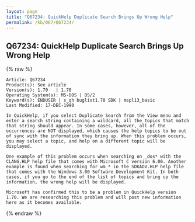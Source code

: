```yaml
---
layout: page
title: "Q67234: QuickHelp Duplicate Search Brings Up Wrong Help"
permalink: /kb/067/Q67234/
---
```


## Q67234: QuickHelp Duplicate Search Brings Up Wrong Help

{% raw %}

	Article: Q67234
	Product(s): See article
	Version(s): 1.70   | 1.70
	Operating System(s): MS-DOS | OS/2
	Keyword(s): ENDUSER | s_qh buglist1.70 SDK | mspl13_basic
	Last Modified: 17-DEC-1990
	
	In QuickHelp, if you select Duplicate Search from the View menu and
	enter a search string containing a wildcard, all the topics that match
	that string should appear. In some cases, however, all of the
	occurrences are NOT displayed, which causes the help topics to be out
	of sync with the information they bring up. When this problem occurs,
	you may select a topic, and help on a different topic will be
	displayed.
	
	One example of this problem occurs when searching on _dos* with the
	CLANG.HLP help file that comes with Microsoft C version 6.00. Another
	example is found when searching for wm_* in the SDKADV.HLP help file
	that comes with the Windows 3.00 Software Development Kit. In both
	cases, if you go to the end of the list of topics and bring up the
	information, the wrong help will be displayed.
	
	Microsoft has confirmed this to be a problem in QuickHelp version
	1.70. We are researching this problem and will post new information
	here as it becomes available.

{% endraw %}
